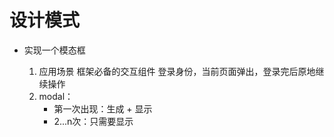 #   设计模式

-   实现一个模态框

    1. 应用场景
        框架必备的交互组件
        登录身份，当前页面弹出，登录完后原地继续操作
    2. modal：
        - 第一次出现：生成 + 显示
        - 2...n次：只需要显示